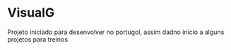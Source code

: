# VisualG

Projeto iniciado para desenvolver no portugol, assim dadno inicio a alguns projetos para treinos
